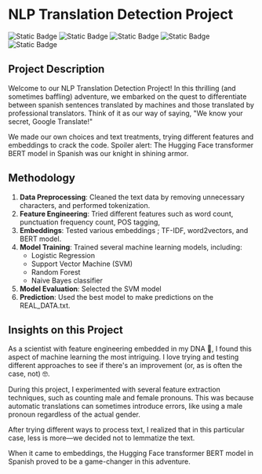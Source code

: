# NLP Translation Detection Project

![Static Badge](https://img.shields.io/badge/Hugging%20Face%20-555555?logo=Hugging%20Face&logoColor=yellow)
![Static Badge](https://img.shields.io/badge/BERT-555555?logo=Hugging%20Face&logoColor=yellow)
![Static Badge](https://img.shields.io/badge/python-555555?logo=Python&logoColor=green)
![Static Badge](https://img.shields.io/badge/Visual%20Studio%20Code-555555)
![Static Badge](https://img.shields.io/badge/NLP-555555)


## Project Description
Welcome to our NLP Translation Detection Project! In this thrilling (and sometimes baffling) adventure, we embarked on the quest to differentiate between spanish sentences translated by machines and those translated by professional translators. Think of it as our way of saying, "We know your secret, Google Translate!"

We made our own choices and text treatments, trying different features and embeddings to crack the code. Spoiler alert: The Hugging Face transformer BERT model in Spanish was our knight in shining armor.

## Methodology
1. **Data Preprocessing**: Cleaned the text data by removing unnecessary characters, and performed tokenization.
3. **Feature Engineering**: Tried different features such as word count, punctuation frequency count, POS tagging, 
4. **Embeddings**: Tested various embeddings ; TF-IDF, word2vectors, and BERT model.
5. **Model Training**: Trained several machine learning models, including:
   - Logistic Regression
   - Support Vector Machine (SVM)
   - Random Forest
   - Naive Bayes classifier
6. **Model Evaluation**: Selected the SVM model
7. **Prediction**: Used the best model to make predictions on the REAL_DATA.txt.


## Insights on this Project

As a scientist with feature engineering embedded in my DNA 🥼, I found this aspect of machine learning the most intriguing. I love trying and testing different approaches to see if there's an improvement (or, as is often the case, not) 🤓.

During this project, I experimented with several feature extraction techniques, such as counting male and female pronouns. This was because automatic translations can sometimes introduce errors, like using a male pronoun regardless of the actual gender.

After trying different ways to process text, I realized that in this particular case, less is more—we decided not to lemmatize the text. 

When it came to embeddings, the Hugging Face transformer BERT model in Spanish proved to be a game-changer in this adventure.


